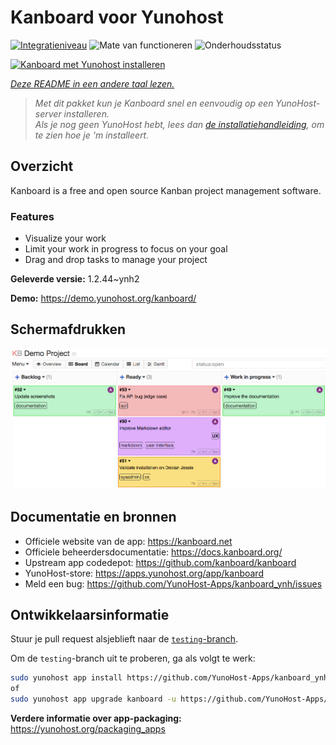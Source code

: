 <!--
NB: Deze README is automatisch gegenereerd door <https://github.com/YunoHost/apps/tree/master/tools/readme_generator>
Hij mag NIET handmatig aangepast worden.
-->

# Kanboard voor Yunohost

[![Integratieniveau](https://apps.yunohost.org/badge/integration/kanboard)](https://ci-apps.yunohost.org/ci/apps/kanboard/)
![Mate van functioneren](https://apps.yunohost.org/badge/state/kanboard)
![Onderhoudsstatus](https://apps.yunohost.org/badge/maintained/kanboard)

[![Kanboard met Yunohost installeren](https://install-app.yunohost.org/install-with-yunohost.svg)](https://install-app.yunohost.org/?app=kanboard)

*[Deze README in een andere taal lezen.](./ALL_README.md)*

> *Met dit pakket kun je Kanboard snel en eenvoudig op een YunoHost-server installeren.*  
> *Als je nog geen YunoHost hebt, lees dan [de installatiehandleiding](https://yunohost.org/install), om te zien hoe je 'm installeert.*

## Overzicht

Kanboard is a free and open source Kanban project management software.

### Features

- Visualize your work
- Limit your work in progress to focus on your goal
- Drag and drop tasks to manage your project


**Geleverde versie:** 1.2.44~ynh2

**Demo:** <https://demo.yunohost.org/kanboard/>

## Schermafdrukken

![Schermafdrukken van Kanboard](./doc/screenshots/board.png)

## Documentatie en bronnen

- Officiele website van de app: <https://kanboard.net>
- Officiele beheerdersdocumentatie: <https://docs.kanboard.org/>
- Upstream app codedepot: <https://github.com/kanboard/kanboard>
- YunoHost-store: <https://apps.yunohost.org/app/kanboard>
- Meld een bug: <https://github.com/YunoHost-Apps/kanboard_ynh/issues>

## Ontwikkelaarsinformatie

Stuur je pull request alsjeblieft naar de [`testing`-branch](https://github.com/YunoHost-Apps/kanboard_ynh/tree/testing).

Om de `testing`-branch uit te proberen, ga als volgt te werk:

```bash
sudo yunohost app install https://github.com/YunoHost-Apps/kanboard_ynh/tree/testing --debug
of
sudo yunohost app upgrade kanboard -u https://github.com/YunoHost-Apps/kanboard_ynh/tree/testing --debug
```

**Verdere informatie over app-packaging:** <https://yunohost.org/packaging_apps>
